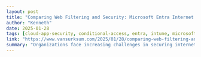 ```yaml
---
layout: post
title: "Comparing Web Filtering and Security: Microsoft Entra Internet Access (Global Secure Access) vs. Microsoft Defender for Endpoint (MDE)"
author: "Kenneth"
date: 2025-01-28
tags: [cloud-app-security, conditional-access, entra, intune, microsoft-defender]
link: "https://www.vansurksum.com/2025/01/28/comparing-web-filtering-and-security-microsoft-entra-internet-access-global-secure-access-vs-microsoft-defender-for-endpoint-mde/?utm_source=rss&utm_medium=rss&utm_campaign=comparing-web-filtering-and-security-microsoft-entra-internet-access-global-secure-access-vs-microsoft-defender-for-endpoint-mde"
summary: "Organizations face increasing challenges in securing internet traffic and enforcing web access policies in today’s hybrid work environment. Two key tools from Microsoft, Microsoft Entra Internet Ac..."
---
```

